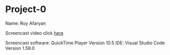 # Project-0

Name: Roy Afaryan

Screencast video click [here](https://youtu.be/F0eYwrchQwI)

Screencast software: QuickTime Player Version 10.5
IDE: Visual Studio Code Version 1.59.0
